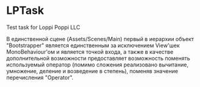 # LPTask
Test task for Loppi Poppi LLC

В единственной сцене (Assets/Scenes/Main) первый в иерархии объект "Bootstrapper" является единственным за исключением View'шек MonoBehaviour'ом и является точкой входа, а также в качестве дополнительной возможности предоставляет возможность поменять используемый оператор (помимо сложения реализовано вычитание, умножение, деление и возведение в степень), поменяв значение перечисления "Operator". 

